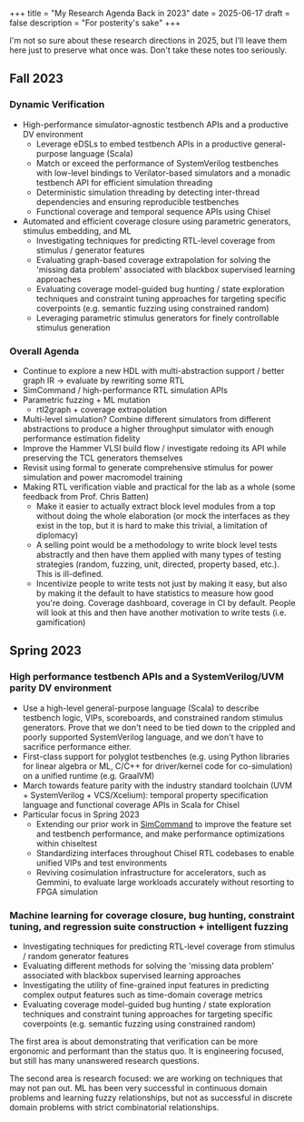 +++
title = "My Research Agenda Back in 2023"
date = 2025-06-17
draft = false
description = "For posterity's sake"
+++

I'm not so sure about these research directions in 2025, but I'll leave them here just to preserve what once was.
Don't take these notes too seriously.

## Fall 2023

### Dynamic Verification

- High-performance simulator-agnostic testbench APIs and a productive DV environment
    - Leverage eDSLs to embed testbench APIs in a productive general-purpose language (Scala)
    - Match or exceed the performance of SystemVerilog testbenches with low-level bindings to Verilator-based simulators and a monadic testbench API for efficient simulation threading
    - Deterministic simulation threading by detecting inter-thread dependencies and ensuring reproducible testbenches
    - Functional coverage and temporal sequence APIs using Chisel
- Automated and efficient coverage closure using parametric generators, stimulus embedding, and ML
    - Investigating techniques for predicting RTL-level coverage from stimulus / generator features
    - Evaluating graph-based coverage extrapolation for solving the 'missing data problem' associated with blackbox supervised learning approaches
    - Evaluating coverage model-guided bug hunting / state exploration techniques and constraint tuning approaches for targeting specific coverpoints (e.g. semantic fuzzing using constrained random)
    - Leveraging parametric stimulus generators for finely controllable stimulus generation

### Overall Agenda

<!--
- CS 294 -> semantic compression with application to NoCs -> ISCA 24
- CS 264 -> new HDL investigation / multi-abstraction / better graph IR -> rewriting of RTL / workshop paper
- SimCommand + High perf Sim APIs + other stuff -> ASPLOS 24
- Parametric Fuzzing + ML mutation -> Qual in November
    - rtl2graph + coverage extrapolation -> Qual
- Multi-level simulation -> MICRO/HPCA 24
- Hammer build flow / API redux -> DAC tool paper
- Formal power modeling -> Bump Animesh for publication

- Chris Batten's comments on a verification direction for the lab:
    - Make it easier to actually extract block level modules from a top without doing the whole elaboration (or mock the interfaces as they exist in the top, but this is hard)
        - Limitation of diplomacy,...
        - The complaint isn't really about unit testing - a real selling point would be a methodology to write block level tests and then have it applied with many types of testing strategies (random, fuzzing, unit, directed, property based, etc.)
    - Incentivize people to write tests not just by making it easy - but also making it the default to have statistics to measure how good you're doing - coverage dashboard, coverage in CI by default - people will look at this and then have another motivation to write tests (it is like gamification)
-->

- Continue to explore a new HDL with multi-abstraction support / better graph IR → evaluate by rewriting some RTL
- SimCommand / high-performance RTL simulation APIs
- Parametric fuzzing + ML mutation
    - rtl2graph + coverage extrapolation
- Multi-level simulation? Combine different simulators from different abstractions to produce a higher throughput simulator with enough performance estimation fidelity
- Improve the Hammer VLSI build flow / investigate redoing its API while preserving the TCL generators themselves
- Revisit using formal to generate comprehensive stimulus for power simulation and power macromodel training
- Making RTL verification viable and practical for the lab as a whole (some feedback from Prof. Chris Batten)
    - Make it easier to actually extract block level modules from a top without doing the whole elaboration (or mock the interfaces as they exist in the top, but it is hard to make this trivial, a limitation of diplomacy)
    - A selling point would be a methodology to write block level tests abstractly and then have them applied with many types of testing strategies (random, fuzzing, unit, directed, property based, etc.). This is ill-defined.
    - Incentivize people to write tests not just by making it easy, but also by making it the default to have statistics to measure how good you're doing. Coverage dashboard, coverage in CI by default. People will look at this and then have another motivation to write tests (i.e. gamification)

## Spring 2023

### High performance testbench APIs and a SystemVerilog/UVM parity DV environment

- Use a high-level general-purpose language (Scala) to describe testbench logic, VIPs, scoreboards, and constrained random stimulus generators. Prove that we don't need to be tied down to the crippled and poorly supported SystemVerilog language, and we don't have to sacrifice performance either.
- First-class support for polyglot testbenches (e.g. using Python libraries for linear algebra or ML, C/C++ for driver/kernel code for co-simulation) on a unified runtime (e.g. GraalVM)
- March towards feature parity with the industry standard toolchain (UVM + SystemVerilog + VCS/Xcelium): temporal property specification language and functional coverage APIs in Scala for Chisel
- Particular focus in Spring 2023
    - Extending our prior work in [SimCommand](https://github.com/vighneshiyer/simcommand) to improve the feature set and testbench performance, and make performance optimizations within chiseltest
    - Standardizing interfaces throughout Chisel RTL codebases to enable unified VIPs and test environments
    - Reviving cosimulation infrastructure for accelerators, such as Gemmini, to evaluate large workloads accurately without resorting to FPGA simulation

### Machine learning for coverage closure, bug hunting, constraint tuning, and regression suite construction + intelligent fuzzing

- Investigating techniques for predicting RTL-level coverage from stimulus / random generator features
- Evaluating different methods for solving the 'missing data problem' associated with blackbox supervised learning approaches
- Investigating the utility of fine-grained input features in predicting complex output features such as time-domain coverage metrics
- Evaluating coverage model-guided bug hunting / state exploration techniques and constraint tuning approaches for targeting specific coverpoints (e.g. semantic fuzzing using constrained random)

The first area is about demonstrating that verification can be more ergonomic and performant than the status quo. It is engineering focused, but still has many unanswered research questions.

The second area is research focused: we are working on techniques that may not pan out. ML has been very successful in continuous domain problems and learning fuzzy relationships, but not as successful in discrete domain problems with strict combinatorial relationships.
